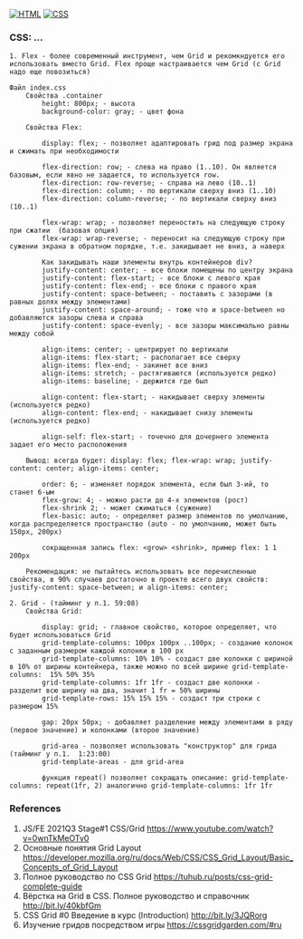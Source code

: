 [![HTML](https://img.shields.io/badge/HTML-E46035??style=for-the-badge&logo=HTML5&logoColor=FFFFFF)](https://html.spec.whatwg.org/multipage/)
[![CSS](https://img.shields.io/badge/CSS-274DE4??style=for-the-badge&logo=CSS3&logoColor=FFFFFF)](https://www.w3.org/Style/CSS/)

### CSS: ...
```
1. Flex - более современный инструмент, чем Grid и рекомкндуется его использовать вместо Grid. Flex проще настраивается чем Grid (с Grid надо еще повозиться)  

Файл index.css
    Свойства .container
        height: 800px; - высота
        background-color: gray; - цвет фона

    Свойства Flex:

        display: flex; - позволяет адаптировать грид под размер экрана и сжимать при необходимости

        flex-direction: row; - слева на право (1..10). Он является базовым, если явно не задается, то используется row.
        flex-direction: row-reverse; - справа на лево (10..1)
        flex-direction: column; - по вертикали сверху вниз (1..10)
        flex-direction: column-reverse; - по вертикали сверху вниз (10..1)

        flex-wrap: wrap; - позволяет переностить на следующую строку при сжатии  (базовая опция)
        flex-wrap: wrap-reverse; - переносит на следующую строку при сужении экрана в обратном порядке, т.е. закидывает не вниз, а наверх

        Как закидывать наши элементы внутрь контейнеров div?
        justify-content: center; - все блоки помещены по центру экрана
        justify-content: flex-start; - все блоки с левого края
        justify-content: flex-end; - все блоки с правого края 
        justify-content: space-between; - поставить с зазорами (в равных долях между элементами)
        justify-content: space-around; - тоже что и space-between но добавляются зазоры слева и справа
        justify-content: space-evenly; - все зазоры максимально равны между собой 
        
        align-items: center; - центрирует по вертикали
        align-items: flex-start; - располагает все сверху
        align-items: flex-end; - закинет все вниз
        align-items: stretch; - растягиваются (используется редко)
        align-items: baseline; - держится где был 

        align-content: flex-start; - накидывает сверху элементы (используется редко)
        align-content: flex-end; - накидывает снизу элементы (используется редко)

        align-self: flex-start; - точечно для дочернего элемента задает его место расположения 

    Вывод: всегда будет: display: flex; flex-wrap: wrap; justify-content: center; align-items: center;

        order: 6; - изменяет порядок элемента, если был 3-ий, то станет 6-ым       
        flex-grow: 4; - можно расти до 4-х элементов (рост)
        flex-shrink 2; - может сжиматься (сужение)
        flex-basic: auto; - определяет размер элементов по умолчанию, когда распределяется пространство (auto - по умолчанию, может быть 150px, 200px)

        сокращенная запись flex: <grow> <shrink>, пример flex: 1 1 200px

    Рекомендация: не пытайтесь использовать все перечисленные свойства, в 90% случаев достаточно в проекте всего двух свойств: justify-content: space-between; и align-items: center;       

2. Grid - (тайминг у п.1. 59:08)
    Свойства Grid:

        display: grid; - главное свойство, которое определяет, что будет использоваться Grid
        grid-template-columns: 100px 100px ..100px; - создание колонок с заданным размером каждой колонки в 100 px
        grid-template-columns: 10% 10% - создаст две колонки с шириной в 10% от ширины контейнера, также можно по всей ширине grid-template-columns:  15% 50% 35%
        grid-template-columns: 1fr 1fr - создаст две колонки - разделит всю ширину на два, значит 1 fr = 50% ширины
        grid-template-rows: 15% 15% 15% - создаст три строки с размером 15%

        gap: 20px 50px; - добавляет разделение между элементами в ряду (первое значение) и колонками (второе значение) 

        grid-area - позволяет использовать "конструктор" для грида (тайминг у п.1.  1:23:00)
        grid-template-areas - для grid-area

        функция repeat() позволяет сокращать описание: grid-template-columns: repeat(1fr, 2) аналогично grid-template-columns: 1fr 1fr 

```
### References
1. JS/FE 2021Q3 Stage#1 CSS/Grid https://www.youtube.com/watch?v=0wnTkMeOTv0
2. Основные понятия Grid Layout https://developer.mozilla.org/ru/docs/Web/CSS/CSS_Grid_Layout/Basic_Concepts_of_Grid_Layout
3. Полное руководство по CSS Grid https://tuhub.ru/posts/css-grid-complete-guide
4. Вёрстка на Grid в CSS. Полное руководство и справочник http://bit.ly/40kbfGm 
5. CSS Grid #0 Введение в курс (Introduction) http://bit.ly/3JQRorg 
6. Изучение гридов посредством игры https://cssgridgarden.com/#ru
